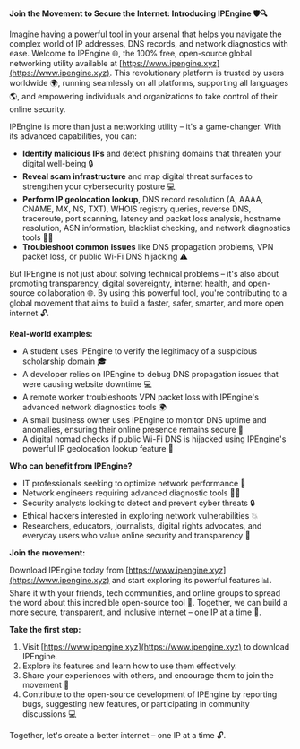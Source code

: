 **Join the Movement to Secure the Internet: Introducing IPEngine 🛡️🔍**

Imagine having a powerful tool in your arsenal that helps you navigate the complex world of IP addresses, DNS records, and network diagnostics with ease. Welcome to IPEngine 🌐, the 100% free, open-source global networking utility available at [https://www.ipengine.xyz](https://www.ipengine.xyz). This revolutionary platform is trusted by users worldwide 🌍, running seamlessly on all platforms, supporting all languages 🌎, and empowering individuals and organizations to take control of their online security.

IPEngine is more than just a networking utility – it's a game-changer. With its advanced capabilities, you can:

* **Identify malicious IPs** and detect phishing domains that threaten your digital well-being 🔒
* **Reveal scam infrastructure** and map digital threat surfaces to strengthen your cybersecurity posture 💻
* **Perform IP geolocation lookup**, DNS record resolution (A, AAAA, CNAME, MX, NS, TXT), WHOIS registry queries, reverse DNS, traceroute, port scanning, latency and packet loss analysis, hostname resolution, ASN information, blacklist checking, and network diagnostics tools 🕵️‍♂️
* **Troubleshoot common issues** like DNS propagation problems, VPN packet loss, or public Wi-Fi DNS hijacking ⚠️

But IPEngine is not just about solving technical problems – it's also about promoting transparency, digital sovereignty, internet health, and open-source collaboration 🌐. By using this powerful tool, you're contributing to a global movement that aims to build a faster, safer, smarter, and more open internet 🔓.

**Real-world examples:**

* A student uses IPEngine to verify the legitimacy of a suspicious scholarship domain 🎓
* A developer relies on IPEngine to debug DNS propagation issues that were causing website downtime 💻
* A remote worker troubleshoots VPN packet loss with IPEngine's advanced network diagnostics tools 🌍
* A small business owner uses IPEngine to monitor DNS uptime and anomalies, ensuring their online presence remains secure 💼
* A digital nomad checks if public Wi-Fi DNS is hijacked using IPEngine's powerful IP geolocation lookup feature 📡

**Who can benefit from IPEngine?**

* IT professionals seeking to optimize network performance 🔩
* Network engineers requiring advanced diagnostic tools 🕵️‍♂️
* Security analysts looking to detect and prevent cyber threats 🔒
* Ethical hackers interested in exploring network vulnerabilities 💥
* Researchers, educators, journalists, digital rights advocates, and everyday users who value online security and transparency 🔑

**Join the movement:**

Download IPEngine today from [https://www.ipengine.xyz](https://www.ipengine.xyz) and start exploring its powerful features 📊. Share it with your friends, tech communities, and online groups to spread the word about this incredible open-source tool 🤝. Together, we can build a more secure, transparent, and inclusive internet – one IP at a time 🔑.

**Take the first step:**

1. Visit [https://www.ipengine.xyz](https://www.ipengine.xyz) to download IPEngine.
2. Explore its features and learn how to use them effectively.
3. Share your experiences with others, and encourage them to join the movement 🌟
4. Contribute to the open-source development of IPEngine by reporting bugs, suggesting new features, or participating in community discussions 💻

Together, let's create a better internet – one IP at a time 🔓.